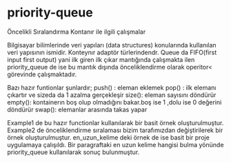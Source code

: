 # priority-queue
Öncelikli Sıralandırma Kontanır ile ilgili çalışmalar

Bilgisayar bilimlerinde veri yapıları (data structures) konularında kullanılan veri yapısının ismidir. Konteynır adaptör türlerindendr.
Queue da FIFO(first input first output) yani ilk giren ilk çıkar mantığında çalışmakta ilen priority_queue de ise bu mantık dışında önceliklendirme olarak operitor< görevinde çalışmaktadır.

Bazı hazır funtionlar şunlardır;
push() : eleman eklemek 
pop() : ilk elemanı çıkartır ve sizeda da 1 azalma gerçekleşir
size(): eleman sayısını döndürür
empty(): kontainerın boş olup olmadığını bakar.boş ise 1 ,dolu ise 0 değerini döndürür
swap(): elemanlar arasında takas yapar


Example1 de bu hazır functionlar kullanılarak bir basit örnek oluşturulmuştur.
Example2 de önceliklendirme sıralaması bizim tarafımızdan değiştirilerek bir örnek oluşturulmuştur.
en_uzun_kelime deki örnek de ise basit bir proje uygulamaya çalışıldı. Bir paragraftaki en uzun kelime hangisi bulma yönünde priority_queue kullanılarak sonuç bulunmuştur.
